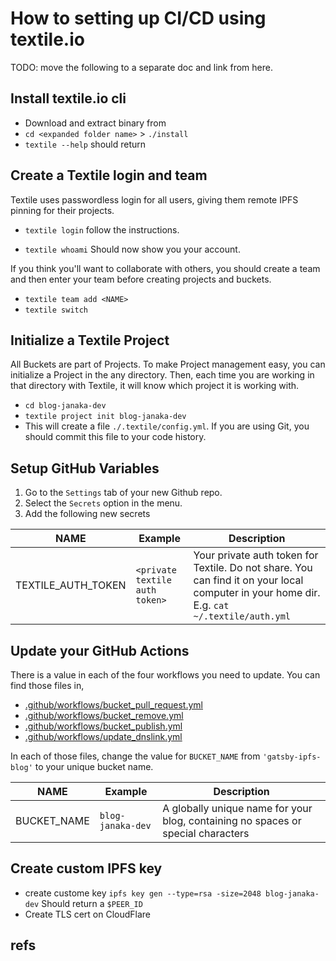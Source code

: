# How to setting up CI/CD using textile.io

TODO: move the following to a separate doc and link from here.

## Install textile.io cli

- Download and extract binary from [](https://github.com/textileio/textile/releases)
- `cd <expanded folder name>` > `./install`
- `textile --help` should return

## Create a Textile login and team

Textile uses passwordless login for all users, giving them remote IPFS pinning for their projects.

- `textile login`
  follow the instructions.

- `textile whoami`
  Should now show you your account.
  
If you think you'll want to collaborate with others, you should create a team and then enter your team before creating projects and buckets.

- `textile team add <NAME>`
- `textile switch`

## Initialize a Textile Project

All Buckets are part of Projects. To make Project management easy, you can initialize a Project in the any directory. Then, each time you are working in that directory with Textile, it will know which project it is working with.

- `cd blog-janaka-dev`
- `textile project init blog-janaka-dev`
- This will create a file `./.textile/config.yml`. If you are using Git, you should commit this file to your code history.

## Setup GitHub Variables

1. Go to the `Settings` tab of your new Github repo.
2. Select the `Secrets` option in the menu.
3. Add the following new secrets

| NAME | Example | Description|
|------|-------|----------|
| TEXTILE_AUTH_TOKEN | `<private textile auth token>` | Your private auth token for Textile. Do not share. You can find it on your local computer in your home dir. E.g. `cat ~/.textile/auth.yml` |

## Update your GitHub Actions

There is a value in each of the four workflows you need to update. You can find those files in,

- [.github/workflows/bucket_pull_request.yml](https://github.com/textileio/gatsby-ipfs-blog/blob/master/.github/workflows/bucket_pull_request.yml)
- [.github/workflows/bucket_remove.yml](https://github.com/textileio/gatsby-ipfs-blog/blob/master/.github/workflows/bucket_remove.yml)
- [.github/workflows/bucket_publish.yml](https://github.com/textileio/gatsby-ipfs-blog/blob/master/.github/workflows/bucket_publish.yml)
- [.github/workflows/update_dnslink.yml](https://github.com/textileio/gatsby-ipfs-blog/blob/master/.github/workflows/update_dnslink.yml)
  
In each of those files, change the value for `BUCKET_NAME` from `'gatsby-ipfs-blog'` to your unique bucket name.

| NAME | Example | Description|
|------|-------|----------|
| BUCKET_NAME | `blog-janaka-dev` | A globally unique name for your blog, containing no spaces or special characters |

## Create custom IPFS key

- create custome key `ipfs key gen --type=rsa -size=2048 blog-janaka-dev`
  Should return a `$PEER_ID`
- Create TLS cert on CloudFlare

## refs
[](https://blog.textile.io/ethden-using-ci-to-publish-your-webpage-using-ipfs-and-textile-buckets/)
[](https://github.com/textileio/gatsby-ipfs-blog/blob/master/README.md)